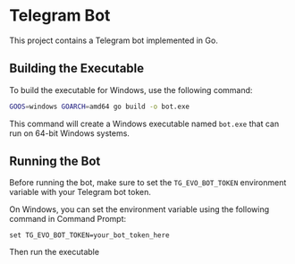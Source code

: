 # Telegram Bot

This project contains a Telegram bot implemented in Go. 

## Building the Executable

To build the executable for Windows, use the following command:

```bash
GOOS=windows GOARCH=amd64 go build -o bot.exe
```

This command will create a Windows executable named `bot.exe` that can run on 64-bit Windows systems.

## Running the Bot

Before running the bot, make sure to set the `TG_EVO_BOT_TOKEN` environment variable with your Telegram bot token.

On Windows, you can set the environment variable using the following command in Command Prompt:

```
set TG_EVO_BOT_TOKEN=your_bot_token_here
```

Then run the executable